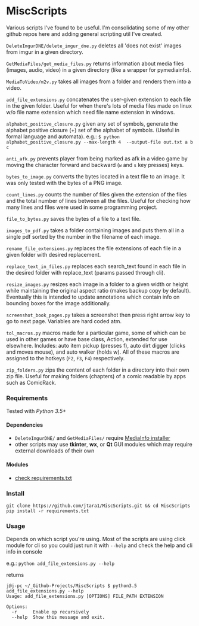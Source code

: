 # MiscScripts
Various scripts I've found to be useful. I'm consolidating some of my other
github repos here and adding general scripting util I've created.


`DeleteImgurDNE/delete_imgur_dne.py` deletes all 'does not exist' images 
from imgur in a given directory.

`GetMediaFiles/get_media_files.py` returns information about media files
(images, audio, video) in a given directory (like a wrapper for pymediainfo).

`MediaToVideo/m2v.py` takes all images from a folder and renders them into
 a video.

`add_file_extensions.py` concatenates the user-given extension to each file
in the given folder. Useful for when there's lots of media files made on linux
w/o file name extension which need file name extension in windows.

`alphabet_positive_closure.py` given any set of symbols, generate the 
alphabet positive closure (+) set of the alphabet of symbols. (Useful in 
formal language and automata). 
e.g.: `$ python alphabet_positive_closure.py --max-length 4 
--output-file out.txt a b c`

`anti_afk.py` prevents player from being marked as afk in a video game by
moving the character forward and backward (`w` and `s` key presses) keys.

`bytes_to_image.py` converts the bytes located in a text file to an image. It
was only tested with the bytes of a PNG image.

`count_lines.py` counts the number of files given the extension of the files and
the total number of lines between all the files. Useful for checking how many
lines and files were used in some programming project.

`file_to_bytes.py` saves the bytes of a file to a text file.

`images_to_pdf.py` takes a folder containing images and puts them all in a
single pdf sorted by the number in the filename of each image.

`rename_file_extensions.py` replaces the file extensions of each file in a given
folder with desired replacement.

`replace_text_in_files.py` replaces each search_text found in each file in the
desired folder with replace_text (params passed through cli).

`resize_images.py` resizes each image in a folder to a given width or height
while maintaining the original aspect ratio (makes backup copy by default).
Eventually this is intended to update annotations which contain
info on bounding boxes for the image additionally.

`screenshot_book_pages.py` takes a screenshot then press right arrow key to
go to next page. Variables are hard coded atm.

`tol_macros.py` macros made for a particular game, some of which can be used in
other games or have base class, Action, extended for use elsewhere. Includes:
auto item pickup (presses f), auto dirt digger (clicks and moves mouse),
and auto walker (holds w). All of these macros are assigned to the hotkeys
(`F2`, `F3`, `F4`) respectively.

`zip_folders.py` zips the content of each folder in a directory into their own
zip file. Useful for making folders (chapters) of a comic
readable by apps such as ComicRack.

### Requirements

Tested with *Python 3.5+*

#### Dependencies

- `DeleteImgurDNE/` and `GetMediaFiles/` require 
[MediaInfo installer](https://mediaarea.net/en/MediaInfo/Download)
- other scripts may use **tkinter**, **wx**, or **Qt** GUI modules which 
may require external downloads of their own

#### Modules

- [check requirements.txt](https://github.com/jtara1/MiscScripts/blob/master/requirements.txt)

### Install

```
git clone https://github.com/jtara1/MiscScripts.git && cd MiscScripts
pip install -r requirements.txt
```

### Usage

Depends on which script you're using. Most of the scripts are using
click module for cli so you could just run it with `--help` and check the 
help and cli info in console

e.g.:
`python add_file_extensions.py --help`

returns
```
j@j-pc ~/_Github-Projects/MiscScripts $ python3.5 add_file_extensions.py --help
Usage: add_file_extensions.py [OPTIONS] FILE_PATH EXTENSION

Options:
  -r      Enable op recursively
  --help  Show this message and exit.

```
